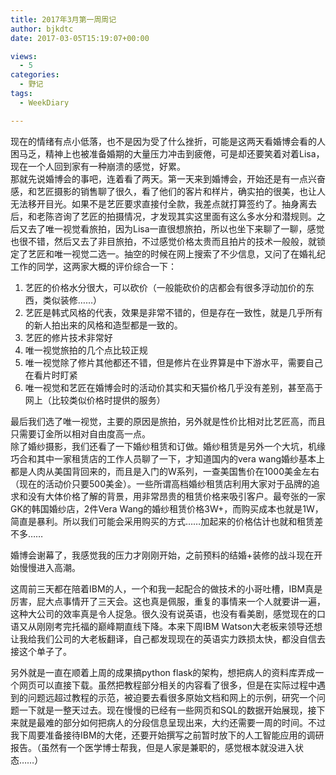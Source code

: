 ```yaml
---
title: 2017年3月第一周周记
author: bjkdtc
date: 2017-03-05T15:19:07+00:00

views:
  - 5
categories:
  - 野记
tags:
  - WeekDiary

---
```

现在的情绪有点小低落，也不是因为受了什么挫折，可能是这两天看婚博会看的人困马乏，精神上也被准备婚期的大量压力冲击到疲倦，可是却还要笑着对着Lisa，现在一个人回到家有一种崩溃的感觉，好累。  
那就先说婚博会的事吧，连着看了两天。第一天来到婚博会，开始还是有一点兴奋感，和艺匠摄影的销售聊了很久，看了他们的客片和样片，确实拍的很美，也让人无法移开目光。如果不是艺匠要求直接付全款，我差点就打算签约了。抽身离去后，和老陈咨询了艺匠的拍摄情况，才发现其实这里面有这么多水分和潜规则。之后又去了唯一视觉看旅拍，因为Lisa一直很想旅拍，所以也坐下来聊了一聊，感觉也很不错，然后又去了非目旅拍，不过感觉价格太贵而且拍片的技术一般般，就锁定了艺匠和唯一视觉二选一。抽空的时候在网上搜索了不少信息，又问了在婚礼纪工作的同学，这两家大概的评价综合一下：  
1. 艺匠的价格水分很大，可以砍价（一般能砍价的店都会有很多浮动加价的东西，类似装修……）  
2. 艺匠是韩式风格的代表，效果是非常不错的，但是存在一致性，就是几乎所有的新人拍出来的风格和造型都是一致的。  
3. 艺匠的修片技术非常好  
4. 唯一视觉旅拍的几个点比较正规  
5. 唯一视觉除了修片其他都还不错，但是修片在业界算是中下游水平，需要自己在看片时盯紧  
6. 唯一视觉和艺匠在婚博会时的活动价其实和天猫价格几乎没有差别，甚至高于网上（比较类似价格时提供的服务）

最后我们选了唯一视觉，主要的原因是旅拍，另外就是性价比相对比艺匠高，而且只需要订金所以相对自由度高一点。  
除了婚纱摄影，我们还看了一下婚纱租赁和订做。婚纱租赁是另外一个大坑，机缘巧合和其中一家租赁店的工作人员聊了一下，才知道国内的vera wang婚纱基本上都是人肉从美国背回来的，而且是入门的W系列，一查美国售价在1000美金左右（现在的活动价只要500美金）。一些所谓高档婚纱租赁店利用大家对于品牌的追求和没有大体价格了解的背景，用非常昂贵的租赁价格来吸引客户。最夸张的一家GK的韩国婚纱店，2件Vera Wang的婚纱租赁价格3W+，而购买成本也就是1W，简直是暴利。所以我们可能会采用购买的方式……加起来的价格估计也就和租赁差不多……

婚博会谢幕了，我感觉我的压力才刚刚开始，之前预料的结婚+装修的战斗现在开始慢慢进入高潮。

这周前三天都在陪着IBM的人，一个和我一起配合的做技术的小哥吐槽，IBM真是厉害，屁大点事情开了三天会。这也真是佩服，重复的事情来一个人就要讲一遍，这种大公司的效率真是令人捉急。很久没有说英语，也没有看美剧，感觉现在的口语又从刚刚考完托福的巅峰期直线下降。本来下周IBM Watson大老板来领导还想让我给我们公司的大老板翻译，自己都发现现在的英语实力跌损太快，都没自信去接这个单子了。

另外就是一直在顺着上周的成果搞python flask的架构，想把病人的资料库弄成一个网页可以直接下载。虽然把教程部分相关的内容看了很多，但是在实际过程中遇到的问题远超过教程的示范，被迫要去看很多原始文档和网上的示例，研究一个问题一下就是一整天过去。现在慢慢的已经有一些网页和SQL的数据开始展现，接下来就是最难的部分如何把病人的分段信息呈现出来，大约还需要一周的时间。不过我下周要准备接待IBM的大佬，还要开始撰写之前暂时放下的人工智能应用的调研报告。（虽然有一个医学博士帮我，但是人家是兼职的，感觉根本就没进入状态……）